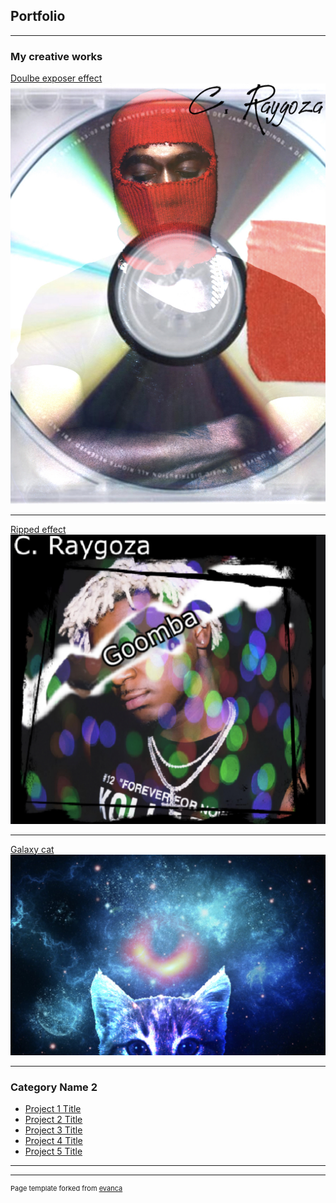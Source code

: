 ## Portfolio

---

### My creative works 

[Doulbe exposer effect](/sample_page)
<img src="https://github.com/OKITSCHRIS/OKITSCHRIS.GitHub.io/blob/master/images/Double%20exposer%20effect%20.jpg?raw=true"/>

---
[Ripped effect](/pdf/sample_presentation.pdf)
<img src="https://github.com/OKITSCHRIS/OKITSCHRIS.GitHub.io/blob/master/images/Ripped%20effect.jpg?raw=true"/>

---
[Galaxy cat](http://example.com/)
<img src="https://github.com/OKITSCHRIS/OKITSCHRIS.GitHub.io/blob/master/images/Galaxy%20Cat.jpg?raw=true"/>


---

### Category Name 2

- [Project 1 Title](http://example.com/)
- [Project 2 Title](http://example.com/)
- [Project 3 Title](http://example.com/)
- [Project 4 Title](http://example.com/)
- [Project 5 Title](http://example.com/)

---




---
<p style="font-size:11px">Page template forked from <a href="https://github.com/evanca/quick-portfolio">evanca</a></p>
<!-- Remove above link if you don't want to attibute -->
